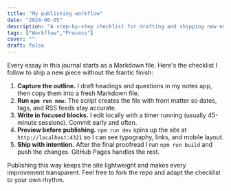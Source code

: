 ```yaml
---
title: "My publishing workflow"
date: "2024-06-05"
description: "A step-by-step checklist for drafting and shipping new essays."
tags: ["Workflow","Process"]
cover: ""
draft: false
---
```


Every essay in this journal starts as a Markdown file. Here's the checklist I follow to ship a new piece without the frantic finish:

1. **Capture the outline.** I draft headings and questions in my notes app, then copy them into a fresh Markdown file.
2. **Run `npm run new`.** The script creates the file with front matter so dates, tags, and RSS feeds stay accurate.
3. **Write in focused blocks.** I edit locally with a timer running (usually 45-minute sessions). Commit early and often.
4. **Preview before publishing.** `npm run dev` spins up the site at `http://localhost:4321` so I can see typography, links, and mobile layout.
5. **Ship with intention.** After the final proofread I run `npm run build` and push the changes. GitHub Pages handles the rest.

Publishing this way keeps the site lightweight and makes every improvement transparent. Feel free to fork the repo and adapt the checklist to your own rhythm.
